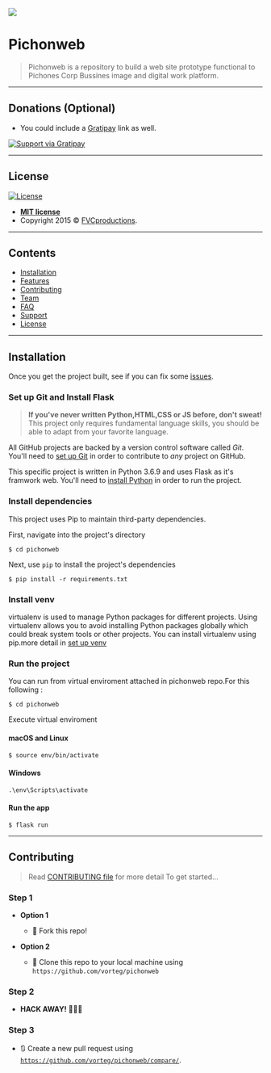 

![](https://user-images.githubusercontent.com/51211089/74496891-aef1ba00-4ea1-11ea-80b9-29bf13ce5095.png)

# Pichonweb
> Pichonweb is a repository to build a web site prototype functional to Pichones Corp Bussines image and digital work platform.

---

## Donations (Optional)

- You could include a <a href="https://cdn.rawgit.com/gratipay/gratipay-badge/2.3.0/dist/gratipay.png" target="_blank">Gratipay</a> link as well.

[![Support via Gratipay](https://cdn.rawgit.com/gratipay/gratipay-badge/2.3.0/dist/gratipay.png)](https://gratipay.com/fvcproductions/)


---

## License

[![License](http://img.shields.io/:license-mit-blue.svg?style=flat-square)](http://badges.mit-license.org)

- **[MIT license](http://opensource.org/licenses/mit-license.php)**
- Copyright 2015 © <a href="http://fvcproductions.com" target="_blank">FVCproductions</a>.
---

## Contents 

- [Installation](#installation)
- [Features](#features)
- [Contributing](#contributing)
- [Team](#team)
- [FAQ](#faq)
- [Support](#support)
- [License](#license)

---

## Installation

Once you get the project built, see if you can fix some [issues](https://github.com/vorteg/pichonweb/issues).

### Set up Git and Install Flask

> **If you've never written Python,HTML,CSS or JS before, don't sweat!** This project only requires fundamental language skills, you should be able to adapt from your favorite language.

All GitHub projects are backed by a version control software called *Git*. You'll need to [set up Git](https://github.com/vorteg/pichonweb/wiki/Setting-up-Git) in order to contribute to *any* project on GitHub.

This specific project is written in Python 3.6.9 and uses Flask as it's framwork web. You'll need to [install Python](https://www.python.org/downloads/) in order to run the project.

### Install dependencies

This project uses Pip to maintain third-party dependencies.

First, navigate into the project's directory

```
$ cd pichonweb
```

Next, use `pip` to install the project's dependencies
```
$ pip install -r requirements.txt
```

### Install venv
virtualenv is used to manage Python packages for different projects. 
Using virtualenv allows you to avoid installing Python packages globally which could break system tools or other projects.
You can install virtualenv using pip.more detail in [set up venv](https://packaging.python.org/guides/installing-using-pip-and-virtual-environments/) 

### Run the project

You can run from virtual enviroment attached in pichonweb repo.For this following :

```
$ cd pichonweb
```

Execute virtual enviroment

#### macOS and Linux

```
$ source env/bin/activate

```
#### Windows

```
.\env\Scripts\activate
```

#### Run the app
```
$ flask run
```
---

## Contributing
> Read [CONTRIBUTING file](https://github.com/vorteg/pichonweb/blob/master/CONTRIBUTING.md) for more detail
> To get started...

### Step 1

- **Option 1**
    - 🍴 Fork this repo!

- **Option 2**
    - 👯 Clone this repo to your local machine using `https://github.com/vorteg/pichonweb`

### Step 2

- **HACK AWAY!** 🔨🔨🔨

### Step 3

- 🔃 Create a new pull request using <a href="https://github.com/vorteg/pichonweb/compare/" target="_blank">`https://github.com/vorteg/pichonweb/compare/`</a>.



